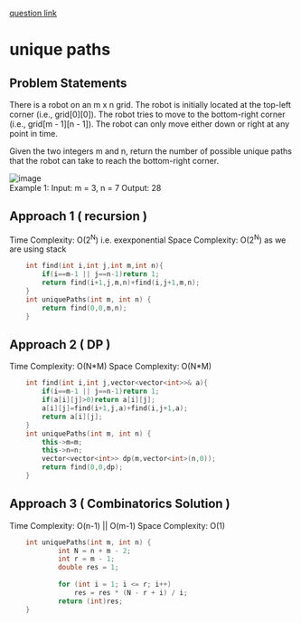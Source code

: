 [question link](https://leetcode.com/problems/unique-paths/)

# unique paths

## Problem Statements
There is a robot on an m x n grid. The robot is initially located at the top-left corner (i.e., grid[0][0]). The robot tries to move to the bottom-right corner (i.e., grid[m - 1][n - 1]). The robot can only move either down or right at any point in time.

Given the two integers m and n, return the number of possible unique paths that the robot can take to reach the bottom-right corner.

![image](https://assets.leetcode.com/uploads/2018/10/22/robot_maze.png)<br>
Example 1:
Input: m = 3, n = 7
Output: 28

## Approach 1 ( recursion ) 
Time Complexity: O(2<sup>N</sup>) i.e. exexponential
Space Complexity: O(2<sup>N</sup>) as we are using stack

```cpp
    int find(int i,int j,int m,int n){
        if(i==m-1 || j==n-1)return 1;
        return find(i+1,j,m,n)+find(i,j+1,m,n);
    }
    int uniquePaths(int m, int n) {
        return find(0,0,m,n);
    }
```

## Approach 2 ( DP ) 
Time Complexity: O(N\*M) 
Space Complexity: O(N\*M)

```cpp
    int find(int i,int j,vector<vector<int>>& a){
        if(i==m-1 || j==n-1)return 1;
        if(a[i][j]>0)return a[i][j];
        a[i][j]=find(i+1,j,a)+find(i,j+1,a);
        return a[i][j];
    }
    int uniquePaths(int m, int n) {
        this->m=m;
        this->n=n;
        vector<vector<int>> dp(m,vector<int>(n,0));
        return find(0,0,dp);
    }
```

## Approach 3 ( Combinatorics Solution ) 
Time Complexity: O(n-1) ||  O(m-1) 
Space Complexity: O(1) 

```cpp
    int uniquePaths(int m, int n) {
            int N = n + m - 2;
            int r = m - 1; 
            double res = 1;
            
            for (int i = 1; i <= r; i++)
                res = res * (N - r + i) / i;
            return (int)res;
    }
```